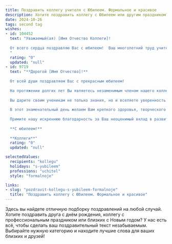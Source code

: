 ```yaml
---
title: Поздравить коллегу учителя с Юбилеем. Формальное и красивое
description: Хотите поздравить коллегу с Юбилеем или другим праздником? Наш ИИ создаст незабываемое поздравление, а вы обязательно выделитесь среди других.  
date: 2024-10-26
tags: second tag
wishes:
- id: 104452
  text: "Уважаемый(ая) [Имя Отчество Коллеги]!
  
  От всего сердца поздравляю Вас с юбилеем!  Ваш многолетний труд учителя – это неоценимая работа, требующая огромной самоотдачи, терпения и профессионализма.  Вы вкладываете душу в своих учеников, формируя их личности и даря им знания, которые остаются с ними на всю жизнь.  Желаю Вам крепкого здоровья, неиссякаемой энергии,  новых творческих успехов и заслуженного признания Вашего таланта. Пусть каждый день приносит радость и удовлетворение от Вашей благородной миссии! С юбилеем!
  "
  rating: "0"
  updated: "null"
- id: 9719
  text: "**Дорогой [Имя Отчество]!**
  
  От всей души поздравляем Вас с прекрасным юбилеем!
  
  На протяжении долгих лет Вы являетесь незаменимым членом нашего коллектива, образцом настоящего Учителя и наставника. Ваш профессионализм, мудрость и безграничная преданность своему делу вдохновляют и являются примером для всех нас.
  
  Вы дарите своим ученикам не только знания, но и вселяете уверенность в их силы, открываете перед ними удивительный мир науки и познания. Ваш труд бесценен и достоин самого глубокого уважения.
  
  В этот знаменательный день желаем Вам крепкого здоровья, творческого вдохновения и дальнейших успехов в поприще просвещения. Пусть в Вашей жизни царит гармония, а рядом всегда будут близкие и любящие люди.
  
  Примите нашу искреннюю благодарность за Ваш неоценимый вклад в развитие подрастающего поколения. Пусть Ваши уроки и начинания принесут еще много пользы и радости!
  
  **С юбилеем!**
  
  **Коллеги**"
  rating: "0"
  updated: "null"

selectedValues:
  recipients: "kollegu"
  holidays: "s-yubileem"
  professions: "uchitel"
  style: "formalnoje"

links:
- slug: "pozdravit-kollegu-s-yubileem-formalnoje"
  title: "Поздравить коллегу с Юбилеем. Формальное и красивое"
---
```


Здесь вы найдете отличную подборку поздравлений на любой случай.
Хотите поздравить друга с днём рождения, коллегу с профессиональным праздником или близких с Новым годом? У нас есть всё, чтобы сделать ваш поздравительный текст незабываемым. Выбирайте нужную категорию и находите лучшие слова для ваших близких и друзей!
